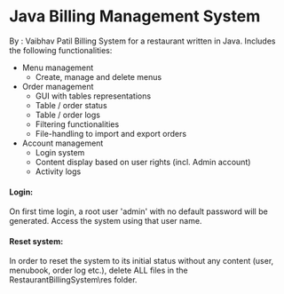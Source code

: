# Java Billing Management System
By : Vaibhav Patil
Billing System for a restaurant written in Java. Includes the following functionalities:

* Menu management
    * Create, manage and delete menus
* Order management
    * GUI with tables representations
    * Table / order status
    * Table / order logs
    * Filtering functionalities
    * File-handling to import and export orders
* Account management
    * Login system
    * Content display based on user rights (incl. Admin account)
    * Activity logs

#### Login:
On first time login, a root user 'admin' with no default password will be generated. Access the system using that user name.

#### Reset system:
In order to reset the system to its initial status without any content (user, menubook, order log etc.), delete ALL files in the RestaurantBillingSystem\res folder.
 